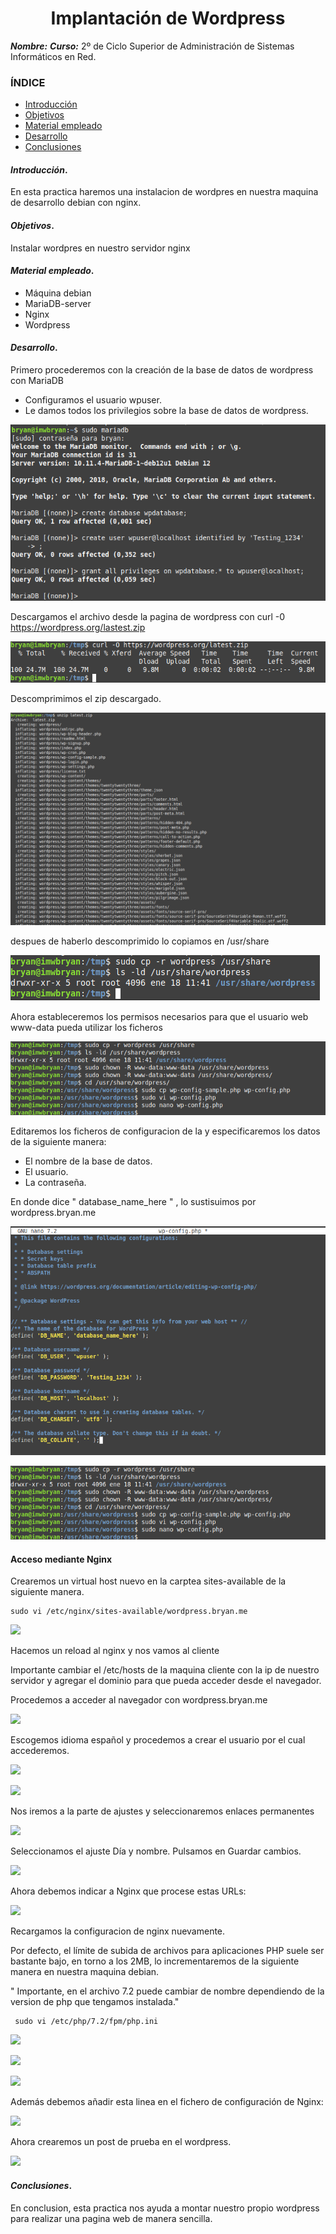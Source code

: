 <center>

# Implantación de Wordpress


</center>

***Nombre:***
***Curso:*** 2º de Ciclo Superior de Administración de Sistemas Informáticos en Red.

### ÍNDICE

+ [Introducción](#id1)
+ [Objetivos](#id2)
+ [Material empleado](#id3)
+ [Desarrollo](#id4)
+ [Conclusiones](#id5)


#### ***Introducción***. <a name="id1"></a>

En esta practica haremos una instalacion de wordpres en nuestra maquina de desarrollo debian con nginx.

#### ***Objetivos***. <a name="id2"></a>

Instalar wordpres en nuestro servidor nginx

#### ***Material empleado***. <a name="id3"></a>

* Máquina debian
* MariaDB-server
* Nginx
* Wordpress

#### ***Desarrollo***. <a name="id4"></a>

Primero procederemos con la creación de la base de datos de wordpress con MariaDB

- Configuramos el usuario wpuser.
- Le damos todos los privilegios sobre la base de datos de wordpress.

![](img/001.png)


Descargamos el archivo desde la pagina de wordpress con curl -0 https://wordpress.org/lastest.zip

![](img/002.png)


Descomprimimos el zip descargado.

![](img/003.png)

 despues de haberlo descomprimido lo copiamos en /usr/share

![](img/004.png)


Ahora estableceremos los permisos necesarios para que el usuario web www-data pueda utilizar los ficheros

![](img/006.png)

Editaremos los ficheros de configuracion de la y especificaremos los datos de la siguiente manera:

- El nombre de la base de datos.
- El usuario.
- La contraseña.


En donde dice " database_name_here " , lo sustisuimos por wordpress.bryan.me 

![](img/005.png)

![](img/006.png/)

#### Acceso mediante Nginx

Crearemos un virtual host nuevo en la carptea sites-available de la siguiente manera.

~~~
sudo vi /etc/nginx/sites-available/wordpress.bryan.me
~~~~

![](img/008.png)


Hacemos un reload al nginx y nos vamos al cliente

Importante cambiar el /etc/hosts de la maquina cliente con la ip de nuestro servidor y agregar el dominio para que pueda acceder desde el navegador.


Procedemos a acceder al navegador con wordpress.bryan.me

![](img/009.png)


Escogemos idioma español y procedemos a crear el usuario por el cual accederemos.


![](img/010.png)

![](img/011.png)

Nos iremos a la parte de ajustes y seleccionaremos enlaces permanentes

![](img/012.png)

Seleccionamos el ajuste Día y nombre. Pulsamos en Guardar cambios.

![](img/013.png)

Ahora debemos indicar a Nginx que procese estas URLs:

![](img/014.png)

Recargamos la configuracion de nginx nuevamente.

Por defecto, el límite de subida de archivos para aplicaciones PHP suele ser bastante bajo, en torno a los 2MB, lo incrementaremos de la siguiente manera en nuestra maquina debian.

" Importante, en el archivo 7.2 puede cambiar de nombre dependiendo de la version de php que tengamos instalada."
~~~
 sudo vi /etc/php/7.2/fpm/php.ini
~~~

![](img/016.png)

![](img/017.png)

![](img/018.png)


Además debemos añadir esta linea en el fichero de configuración de Nginx:

![](img/019.png)



Ahora crearemos un post de prueba en el wordpress.

![](img/015.png)


#### ***Conclusiones***. <a name="id5"></a>

En conclusion, esta practica nos ayuda a montar nuestro propio wordpress para realizar una pagina web de manera sencilla.

